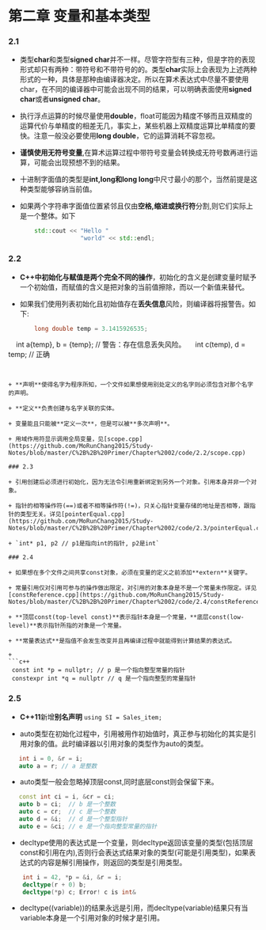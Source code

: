 # 第二章 变量和基本类型

### 2.1

+ 类型**char**和类型**signed char**并不一样。尽管字符型有三种，但是字符的表现形式却只有两种：带符号和不带符号的的。类型**char**实际上会表现为上述两种形式的一种，具体是那种由编译器决定。所以在算术表达式中尽量不要使用char，在不同的编译器中可能会出现不同的结果，可以明确表面使用**signed char**或者**unsigned char**。

+ 执行浮点运算的时候尽量使用**double**，float可能因为精度不够而且双精度的运算代价与单精度的相差无几，事实上，某些机器上双精度运算比单精度的要快。注意一般没必要使用**long double**，它的运算消耗不容忽视。

+ **谨慎使用无符号变量**,在算术运算过程中带符号变量会转换成无符号数再进行运算，可能会出现预想不到的结果。

+ 十进制字面值的类型是**int,long和long long**中尺寸最小的那个，当然前提是这种类型能够容纳当前值。

+ 如果两个字符串字面值位置紧邻且仅由**空格,缩进或换行符**分割,则它们实际上是一个整体。如下

  ```c++
      std::cout << "Hello "
                   "world" << std::endl;
  ```
  
### 2.2

+ **C++中初始化与赋值是两个完全不同的操作**，初始化的含义是创建变量时赋予一个初始值，而赋值的含义是把对象的当前值擦除，而以一个新值来替代。


+ 如果我们使用列表初始化且初始值存在**丢失信息**风险，则编译器将报警告。如下:

  ```c++
      long double temp = 3.1415926535;
      int a{temp}, b = {temp};  // 警告：存在信息丢失风险。
      int c(temp), d = temp;    // 正确
  ```
  

+ **声明**使得名字为程序所知，一个文件如果想使用别处定义的名字则必须包含对那个名字的声明。
 
+ **定义**负责创建与名字关联的实体。
 
+ 变量能且只能被**定义一次**，但是可以被**多次声明**。
 
+ 用域作用符显示调用全局变量，见[scope.cpp](https://github.com/MoRunChang2015/Study-Notes/blob/master/C%2B%2B%20Primer/Chapter%2002/code/2.2/scope.cpp)

### 2.3

+ 引用创建后必须进行初始化，因为无法令引用重新绑定到另外一个对象。引用本身并非一个对象。

+ 指针的相等操作符(==)或者不相等操作符(!=)，只关心指针变量存储的地址是否相等，跟指针的类型无关。详见[pointerEqual.cpp](https://github.com/MoRunChang2015/Study-Notes/blob/master/C%2B%2B%20Primer/Chapter%2002/code/2.3/pointerEqual.cpp)

+ `int* p1, p2 // p1是指向int的指针, p2是int`

### 2.4

+ 如果想在多个文件之间共享const对象，必须在变量的定义之前添加**extern**关键字。

+ 常量引用仅对引用可参与的操作做出限定，对引用的对象本身是不是一个常量未作限定。详见[constReference.cpp](https://github.com/MoRunChang2015/Study-Notes/blob/master/C%2B%2B%20Primer/Chapter%2002/code/2.4/constReference.cpp)

+ **顶层const(top-level const)**表示指针本身是一个常量，**底层const(low-level)**表示指针所指的对象是一个常量。

+ **常量表达式**是指值不会发生改变并且再编译过程中就能得到计算结果的表达式。

+ 
```c++
  const int *p = nullptr; // p 是一个指向整型常量的指针
  constexpr int *q = nullptr // q 是一个指向整型的常量指针
  ```
  
### 2.5

+ **C++11**新增**别名声明**
  `using SI = Sales_item;`
  
+ auto类型在初始化过程中，引用被用作初始值时，真正参与初始化的其实是引用对象的值。此时编译器以引用对象的类型作为auto的类型。
```c++
   int i = 0, &r = i;
   auto a = r; // a 是整数
```

+ auto类型一般会忽略掉顶层const,同时底层const则会保留下来。
```c++
   const int ci = i, &cr = ci;
   auto b = ci;  // b 是一个整数
   auto c = cr;  // c 是一个整数
   auto d = &i;  // d 是一个整型指针
   auto e = &ci; // e 是一个指向整型常量的指针
```

+ decltype使用的表达式是一个变量，则decltype返回该变量的类型(包括顶层const和引用在内),否则行会表达式结果对象的类型(可能是引用类型)，如果表达式的内容是解引用操作，则返回的类型是引用类型。
```c++
    int i = 42, *p = &i, &r = i;
    decltype(r + 0) b;
    decltype(*p) c; Error! c is int&
```

+ decltype((variable))的结果永远是引用，而decltype(variable)结果只有当variable本身是一个引用对象的时候才是引用。
